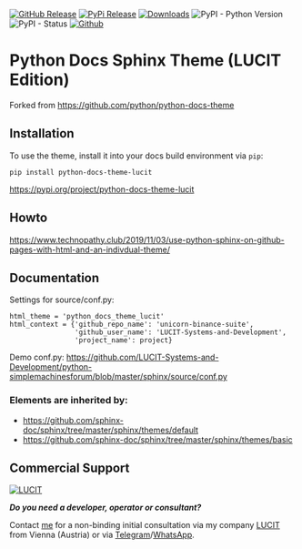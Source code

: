 [![GitHub Release](https://img.shields.io/github/release/LUCIT-Systems-and-Development/python-docs-theme-technopathy.svg?label=github)](https://github.com/LUCIT-Systems-and-Development/python-docs-theme-technopathy/releases)
[![PyPi Release](https://img.shields.io/pypi/v/python-docs-theme-technopathy?color=blue)](https://pypi.org/project/python-docs-theme-technopathy/)
[![Downloads](https://pepy.tech/badge/python-docs-theme-technopathy)](https://pepy.tech/project/python-docs-theme-technopathy)
![PyPI - Python Version](https://img.shields.io/pypi/pyversions/python-docs-theme-technopathy.svg) 
![PyPI - Status](https://img.shields.io/pypi/status/python-docs-theme-technopathy.svg) 
[![Github](https://img.shields.io/badge/source-github-orange)](https://github.com/LUCIT-Systems-and-Development/python-docs-theme-technopathy)

# Python Docs Sphinx Theme (LUCIT Edition)
Forked from https://github.com/python/python-docs-theme

## Installation

To use the theme, install it into your docs build environment via `pip`:
```
pip install python-docs-theme-lucit
```
https://pypi.org/project/python-docs-theme-lucit

## Howto
https://www.technopathy.club/2019/11/03/use-python-sphinx-on-github-pages-with-html-and-an-indivdual-theme/

## Documentation
Settings for source/conf.py:
```
html_theme = 'python_docs_theme_lucit'
html_context = {'github_repo_name': 'unicorn-binance-suite',
                'github_user_name': 'LUCIT-Systems-and-Development',
                'project_name': project}
```
Demo conf.py: https://github.com/LUCIT-Systems-and-Development/python-simplemachinesforum/blob/master/sphinx/source/conf.py

### Elements are inherited by:
- https://github.com/sphinx-doc/sphinx/tree/master/sphinx/themes/default
- https://github.com/sphinx-doc/sphinx/tree/master/sphinx/themes/basic

## Commercial Support
[![LUCIT](https://www.lucit.tech/files/images/logos/LUCIT-LOGO-TRANS-PLAIN-NEW.png)](https://www.lucit.tech)

***Do you need a developer, operator or consultant?***

Contact [me](https://about.me/oliver-zehentleitner) for a non-binding initial consultation via my company 
[LUCIT](https://www.lucit.tech) from Vienna (Austria) or via [Telegram](https://t.me/LUCIT_OZ)/[WhatsApp](https://wa.me/436602456535).